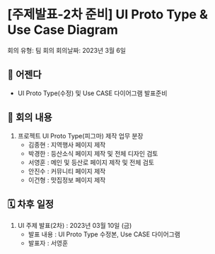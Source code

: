 # [주제발표-2차 준비] UI Proto Type & Use Case Diagram

회의 유형: 팀 회의
회의날짜: 2023년 3월 6일

## 📣 어젠다

- UI Proto Type(수정) 및 Use CASE 다이어그램 발표준비

## 📝 회의 내용

1. 프로젝트 UI Proto Type(피그마) 제작 업무 분장
   - 김종현 : 지역행사 페이지 제작
   - 박경한 : 등산소식 페이지 제작 및 전체 디자인 검토
   - 서영훈 : 메인 및 등산로 페이지 제작 및 전체 검토
   - 안진수 : 커뮤니티 페이지 제작
   - 이건형 : 맛집정보 페이지 제작

## 🗓️ 차후 일정

1. UI 주제 발표(2차) : 2023년 03월 10일 (금)
   - 발표 내용 : UI Proto Type 수정본, Use CASE 다이어그램
   - 발표자 : 서영훈
